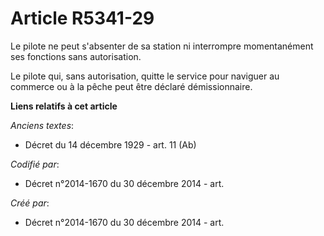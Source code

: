 # Article R5341-29

Le pilote ne peut s'absenter de sa station ni interrompre momentanément ses fonctions sans autorisation.

Le pilote qui, sans autorisation, quitte le service pour naviguer au commerce ou à la pêche peut être déclaré démissionnaire.

**Liens relatifs à cet article**

_Anciens textes_:

  - Décret du 14 décembre 1929 - art. 11 (Ab)

_Codifié par_:

  - Décret n°2014-1670 du 30 décembre 2014 - art.

_Créé par_:

  - Décret n°2014-1670 du 30 décembre 2014 - art.
